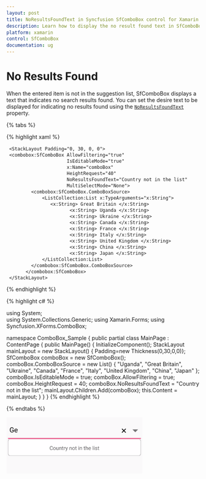 ```yaml
---
layout: post
title: NoResultsFoundText in Syncfusion SfComboBox control for Xamarin.Forms
description: Learn how to display the no result found text in SfComboBox
platform: xamarin
control: SfComboBox
documentation: ug
---
```

# No Results Found

When the entered item is not in the suggestion list, SfComboBox displays a text that indicates no search results found. You can set the desire text to be displayed for indicating no results found using the [`NoResultsFoundText`](https://help.syncfusion.com/cr/xamarin/Syncfusion.SfComboBox.XForms~Syncfusion.XForms.ComboBox.SfComboBox~NoResultsFoundText.html) property.

{% tabs %}

{% highlight xaml %}

<ContentPage xmlns="http://xamarin.com/schemas/2014/forms"  
              xmlns:x="http://schemas.microsoft.com/winfx/2009/xaml"  
              xmlns:ListCollection="clr-namespace:System.Collections.Generic;assembly=mscorlib" 
              xmlns:combobox="clr-namespace:Syncfusion.XForms.ComboBox;assembly=Syncfusion.SfComboBox.XForms" 
              xmlns:local="clr-namespace:ComboBox_Sample"             
              x:Class="ComboBox_Sample.MainPage"> 
               
     <StackLayout Padding="0, 30, 0, 0"> 
     <combobox:SfComboBox AllowFiltering="true"  
                          IsEditableMode="true" 
                          x:Name="comboBox" 
                          HeightRequest="40" 
                          NoResultsFoundText="Country not in the list" 
                          MultiSelectMode="None"> 
             <combobox:SfComboBox.ComboBoxSource> 
                 <ListCollection:List x:TypeArguments="x:String"> 
                    <x:String> Great Britain </x:String> 
                           <x:String> Uganda </x:String> 
                           <x:String> Ukraine </x:String> 
                           <x:String> Canada </x:String> 
                           <x:String> France </x:String> 
                           <x:String> Italy </x:String> 
                           <x:String> United Kingdom </x:String> 
                           <x:String> China </x:String> 
                           <x:String> Japan </x:String> 
                 </ListCollection:List> 
             </combobox:SfComboBox.ComboBoxSource> 
           </combobox:SfComboBox> 
     </StackLayout> 
</ContentPage> 

{% endhighlight %}

{% highlight c# %}

using System;								
using System.Collections.Generic; 
using Xamarin.Forms; 
using Syncfusion.XForms.ComboBox; 
  
namespace ComboBox_Sample 
{ 
     public partial class MainPage : ContentPage 
     { 
         public MainPage() 
         { 
             InitializeComponent(); 
             StackLayout mainLayout = new StackLayout() { Padding=new Thickness(0,30,0,0)}; 
             SfComboBox comboBox = new SfComboBox(); 
             comboBox.ComboBoxSource = new List<string>() { "Uganda", "Great Britain", "Ukraine", "Canada", "France", "Italy", "United Kingdom", "China", "Japan" }; 
             comboBox.IsEditableMode = true; 
             comboBox.AllowFiltering = true; 
             comboBox.HeightRequest = 40; 
             comboBox.NoResultsFoundText = "Country not in the list"; 
             mainLayout.Children.Add(comboBox); 
             this.Content = mainLayout; 
         } 
     } 
} 
{% endhighlight %}

{% endtabs %}

![NoResultsFound image](images/NoResult/NoResultFound.png)
